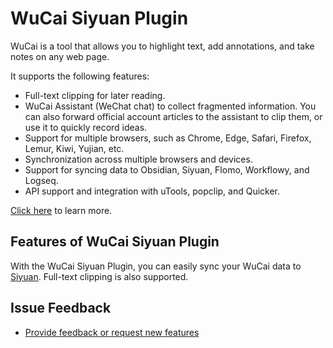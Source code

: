 # WuCai Siyuan Plugin

WuCai is a tool that allows you to highlight text, add annotations, and take notes on any web page.

It supports the following features:

- Full-text clipping for later reading.
- WuCai Assistant (WeChat chat) to collect fragmented information. You can also forward official account articles to the assistant to clip them, or use it to quickly record ideas.
- Support for multiple browsers, such as Chrome, Edge, Safari, Firefox, Lemur, Kiwi, Yujian, etc.
- Synchronization across multiple browsers and devices.
- Support for syncing data to Obsidian, Siyuan, Flomo, Workflowy, and Logseq.
- API support and integration with uTools, popclip, and Quicker.

[Click here](https://doc.wucai.site/) to learn more.

## Features of WuCai Siyuan Plugin

With the WuCai Siyuan Plugin, you can easily sync your WuCai data to [Siyuan](https://b3log.org/siyuan/). Full-text clipping is also supported.

## Issue Feedback

- [Provide feedback or request new features](https://feedback.dotalk.cn)